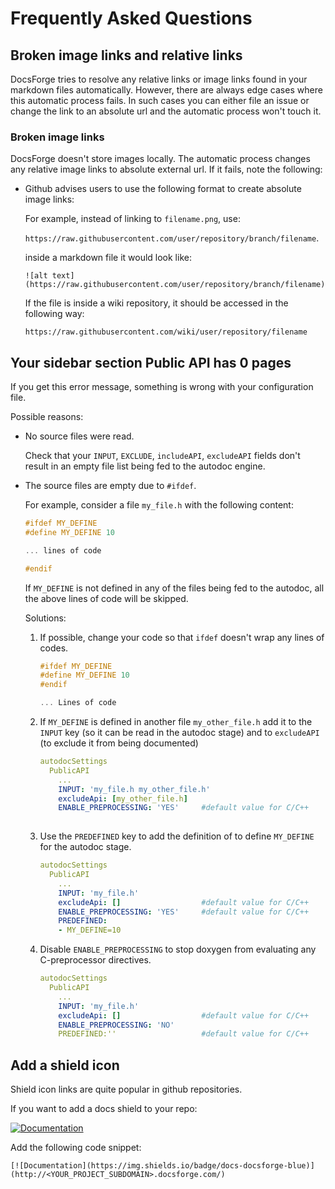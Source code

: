# Frequently Asked Questions

## Broken image links and relative links

DocsForge tries to resolve any relative links or image links found in your markdown files automatically. 
However, there are always edge cases where this automatic process fails.
In such cases you can either file an issue or change the link to an absolute url and the automatic process won't touch it.

### Broken image links

DocsForge doesn't store images locally. The automatic process changes any relative image links to absolute external url.
If it fails, note the following:

- Github advises users to use the following format to create absolute image links:
    
    For example, instead of linking to `filename.png`, use:
    
    `https://raw.githubusercontent.com/user/repository/branch/filename`.
    
    inside a markdown file it would look like:
    
    `![alt text](https://raw.githubusercontent.com/user/repository/branch/filename)`
    
    If the file is inside a wiki repository, it should be accessed in the following way:
    
    `https://raw.githubusercontent.com/wiki/user/repository/filename`


## Your sidebar section Public API has 0 pages

If you get this error message, something is wrong with your configuration file.

Possible reasons:

-   No source files were read.  

    Check that your `INPUT`, `EXCLUDE`, `includeAPI`, `excludeAPI` fields don't result in an empty file list being fed to the autodoc engine.

-   The source files are empty due to `#ifdef`. 

    For example, consider a file `my_file.h` with the following content:

    ```cpp
    #ifdef MY_DEFINE
    #define MY_DEFINE 10
    
    ... lines of code
    
    #endif
    ``` 
    
    If `MY_DEFINE` is not defined in any of the files being fed to the autodoc, all the above lines of code will be skipped.
    
    Solutions:
    
    1.  If possible, change your code so that `ifdef` doesn't wrap any lines of codes.
    
        ```cpp
        #ifdef MY_DEFINE
        #define MY_DEFINE 10
        #endif
        
        ... Lines of code
        
        ```
        
    2.  If `MY_DEFINE` is defined in another file `my_other_file.h` add it to the `INPUT` key (so it can be read in the autodoc stage) and to `excludeAPI` (to exclude it from being documented)
    
        ```yaml
        autodocSettings
          PublicAPI
            ...
            INPUT: 'my_file.h my_other_file.h'
            excludeApi: [my_other_file.h]
            ENABLE_PREPROCESSING: 'YES'     #default value for C/C++
            
        ```
        
    3.  Use the `PREDEFINED` key to add the definition of to define `MY_DEFINE` for the autodoc stage.
    
        ```yaml
        autodocSettings
          PublicAPI
            ...
            INPUT: 'my_file.h'
            excludeApi: []                  #default value for C/C++
            ENABLE_PREPROCESSING: 'YES'     #default value for C/C++
            PREDEFINED:
            - MY_DEFINE=10
        ```
        
    4.  Disable `ENABLE_PREPROCESSING` to stop doxygen from evaluating any C-preprocessor directives.
    
        ```yaml
        autodocSettings
          PublicAPI
            ...
            INPUT: 'my_file.h'
            excludeApi: []                  #default value for C/C++
            ENABLE_PREPROCESSING: 'NO'
            PREDEFINED:''                   #default value for C/C++
        ```


## Add a shield icon

Shield icon links are quite popular in github repositories.

If you want to add a docs shield to your repo:

[![Documentation](https://img.shields.io/badge/docs-docsforge-blue)](http://<YOUR_PROJECT_SUBDOMAIN>.docsforge.com/)

Add the following code snippet:

`[![Documentation](https://img.shields.io/badge/docs-docsforge-blue)](http://<YOUR_PROJECT_SUBDOMAIN>.docsforge.com/)`